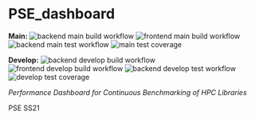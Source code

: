 # PSE_dashboard

**Main:** ![backend main build workflow](https://github.com/pse-parkview/PSE_dashboard/actions/workflows/build_backend.yml/badge.svg?branch=main) ![frontend main build workflow](https://github.com/pse-parkview/PSE_dashboard/actions/workflows/build_frontend/badge.svg?branch=main) ![backend main test workflow](https://github.com/pse-parkview/PSE_dashboard/actions/workflows/test_backend.yml/badge.svg?branch=main) ![main test coverage](https://gist.githubusercontent.com/tadachs/2f350a3c58fed9515b658495edc70191/raw/parkview_main_coverage.svg)

**Develop:** ![backend develop build workflow](https://github.com/pse-parkview/PSE_dashboard/actions/workflows/build_backend.yml/badge.svg?branch=develop) ![frontend develop build workflow](https://github.com/pse-parkview/PSE_dashboard/actions/workflows/build_frontend/badge.svg?branch=develop) ![backend develop test workflow](https://github.com/pse-parkview/PSE_dashboard/actions/workflows/test_backend.yml/badge.svg?branch=develop) ![develop test coverage](https://gist.githubusercontent.com/tadachs/2f350a3c58fed9515b658495edc70191/raw/parkview_develop_coverage.svg)

*Performance Dashboard for Continuous Benchmarking of HPC Libraries*

PSE SS21
